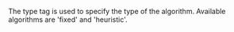 The type tag is used to specify the type of the algorithm. Available algorithms
are 'fixed' and 'heuristic'.
